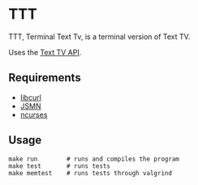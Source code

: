 # TTT
TTT, Terminal Text Tv, is a terminal version of Text TV.

Uses the [Text TV API](https://texttv.nu/blogg/texttv-api).

## Requirements
* [libcurl](https://curl.se/docs/install.html)
* [JSMN](https://github.com/zserge/jsmn)
* [ncurses](https://tldp.org/HOWTO/NCURSES-Programming-HOWTO/index.html)

## Usage
```
make run        # runs and compiles the program
make test       # runs tests
make memtest    # runs tests through valgrind
```

